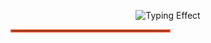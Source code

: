 <p align="center">
  <img src="https://readme-typing-svg.herokuapp.com?font=Fira+Code&size=40&duration=3000&pause=1000&color=FF5733&center=true&width=600&lines=Ibrahim+Shaaban;Junior+Embedded+Engineer+And+IoT+Developer;Automotive+Engineer" alt="Typing Effect" />
</p>

<p align="center">
  <hr style="border: 2px solid #FF5733; width: 50%;">
</p>
